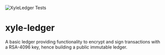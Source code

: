 ![XyleLedger Tests](https://github.com/xylesoft/xyle-ledger/workflows/XyleLedger%20Tests/badge.svg?branch=master)


# xyle-ledger
A basic ledger providing functionality to encrypt and sign transactions with a RSA-4096 key, hence building a public immutable ledger.
